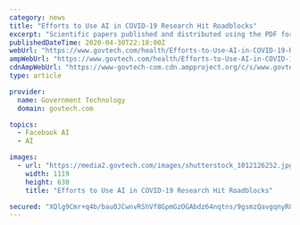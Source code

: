 ```yaml
---
category: news
title: "Efforts to Use AI in COVID-19 Research Hit Roadblocks"
excerpt: "Scientific papers published and distributed using the PDF format are “not amenable to text processing,” a group of researchers wrote in a paper published last week. This means the technology is less effective."
publishedDateTime: 2020-04-30T22:18:00Z
webUrl: "https://www.govtech.com/health/Efforts-to-Use-AI-in-COVID-19-Research-Hit-Roadblocks.html"
ampWebUrl: "https://www.govtech.com/health/Efforts-to-Use-AI-in-COVID-19-Research-Hit-Roadblocks.html?AMP"
cdnAmpWebUrl: "https://www-govtech-com.cdn.ampproject.org/c/s/www.govtech.com/health/Efforts-to-Use-AI-in-COVID-19-Research-Hit-Roadblocks.html?AMP"
type: article

provider:
  name: Government Technology
  domain: govtech.com

topics:
  - Facebook AI
  - AI

images:
  - url: "https://media2.govtech.com/images/shutterstock_1012126252.jpg"
    width: 1119
    height: 630
    title: "Efforts to Use AI in COVID-19 Research Hit Roadblocks"

secured: "XQlg9Cmr+q4b/bau0JCwnvRShVf8GpmGzOGAbdz64nqtns/9gsmzQavgqnyR8PG/mqvsftJnNCP/jiG9dc3Qk3XGxhct9t4tpPErCANSbb6FHBfDOKNfg3aR3n5MWLeV91Hu8i4jw2jrzMCWdmyUrPSIttsAgTPO0gnqIveipdl4Azfj7ElIwMsPzq1RFEmXTZSYlQERNXmZJ5mkTr1PVWFloKzfx0eG2sbJnr5HoRMstvnGkNvnAHO6cOiCuIQlcUyOakPj7hSGavjSGeaNa24CKuYy5pV92OY0Mp1DrXnIOyKFKXn1zoyrQ5JTSCW6Fskbs8MDVgyGdeosroNrYyOX6VuNFTd9aECFdePv3OYU/EepuH+bWYJ+WljMq3e/0YlP05XfExZZEd0MDsrO07817tX1Lf0LNEPoTjQL37sIaykokO0v+V0+364V7pH3IOWRUdEVBWrH82G2tAP7kdZguDSGuyyXOtkxdUjbEj8=;glMVhDQa4euZG6o+6AkCjw=="
---
```



